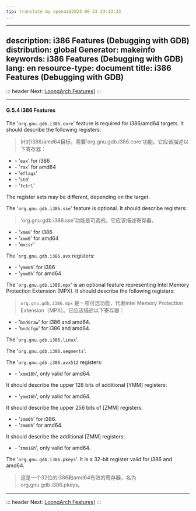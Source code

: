```yaml
---
tip: translate by openai@2023-06-23 23:13:33
...
```

---
description: i386 Features (Debugging with GDB)
distribution: global
Generator: makeinfo
keywords: i386 Features (Debugging with GDB)
lang: en
resource-type: document
title: i386 Features (Debugging with GDB)
---
::: header
Next: [LoongArch Features](LoongArch-Features.html#LoongArch-Features)]
:::

---

#### G.5.4 i386 Features


The '`org.gnu.gdb.i386.core`' feature is required for i386/amd64 targets. It should describe the following registers:

> 针对i386/amd64目标，需要'org.gnu.gdb.i386.core'功能。它应该描述以下寄存器：

- \- '`eax`' for i386
- \- '`rax`' for amd64
- \- '`eflags`'
- \- '`st0`'
- \- '`fctrl`'

The register sets may be different, depending on the target.


The '`org.gnu.gdb.i386.sse`' feature is optional. It should describe registers:

> 'org.gnu.gdb.i386.sse'功能是可选的。它应该描述寄存器。

- \- '`xmm0`' for i386
- \- '`xmm0`' for amd64
- \- '`mxcsr`'

The '`org.gnu.gdb.i386.avx` registers:

- \- '`ymm0h`' for i386
- \- '`ymm0h`' for amd64


The '`org.gnu.gdb.i386.mpx`' is an optional feature representing Intel Memory Protection Extension (MPX). It should describe the following registers:

> `org.gnu.gdb.i386.mpx` 是一项可选功能，代表Intel Memory Protection Extension（MPX）。它应该描述以下寄存器：

- \- '`bnd0raw`' for i386 and amd64.
- \- '`bndcfgu`' for i386 and amd64.

The '`org.gnu.gdb.i386.linux`'.

The '`org.gnu.gdb.i386.segments`'.

The '`org.gnu.gdb.i386.avx512` registers:

- \- '`xmm16h`', only valid for amd64.

It should describe the upper 128 bits of additional [YMM] registers:

- \- '`ymm16h`', only valid for amd64.

It should describe the upper 256 bits of [ZMM] registers:

- \- '`zmm0h`' for i386.
- \- '`zmm0h`' for amd64.

It should describe the additional [ZMM] registers:

- \- '`zmm16h`', only valid for amd64.


The '`org.gnu.gdb.i386.pkeys`'. It is a 32-bit register valid for i386 and amd64.

> 这是一个32位的i386和amd64有效的寄存器，名为org.gnu.gdb.i386.pkeys。

---

::: header
Next: [LoongArch Features](LoongArch-Features.html#LoongArch-Features)]
:::
